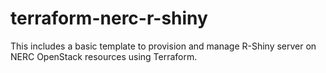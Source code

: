 # terraform-nerc-r-shiny
This includes a basic template to provision and manage R-Shiny server on NERC OpenStack resources using Terraform.
